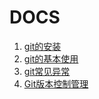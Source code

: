# DOCS

1. [git的安装](./install_git.html)
1. [git的基本使用](./basic_use.html)
1. [git常见异常](./git_exceptions.html)
1. [Git版本控制管理](./version_control_with_git.md)
    
